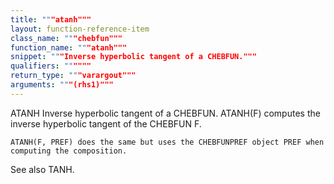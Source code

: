 ```yaml
---
title: """atanh"""
layout: function-reference-item
class_name: """chebfun"""
function_name: """atanh"""
snippet: """Inverse hyperbolic tangent of a CHEBFUN."""
qualifiers: """"""
return_type: """varargout"""
arguments: """(rhs1)"""
---
```


 ATANH   Inverse hyperbolic tangent of a CHEBFUN.
    ATANH(F) computes the inverse hyperbolic tangent of the CHEBFUN F.
 
    ATANH(F, PREF) does the same but uses the CHEBFUNPREF object PREF when
    computing the composition.
 
  See also TANH.
